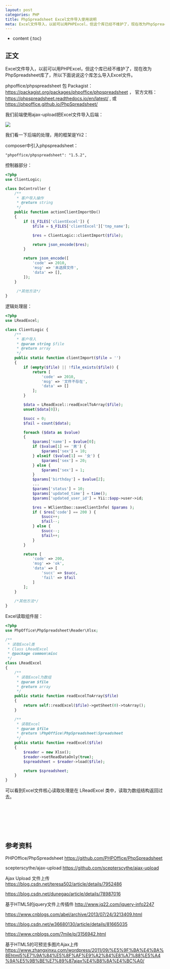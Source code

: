 ```yaml
---
layout: post
categories: PHP
title: PhpSpreadsheet Excel文件导入使用说明
meta: Excel文件导入，以前可以用PHPExcel，但这个库已经不维护了，现在改为PhpSpreadsheet库了，所以下面说说这个库怎么导入Excel文件。
---
```

* content
{:toc}

## 正文

Excel文件导入，以前可以用PHPExcel，但这个库已经不维护了，现在改为PhpSpreadsheet库了，所以下面说说这个库怎么导入Excel文件。

phpoffice/phpspreadsheet 包 Packagist：<https://packagist.org/packages/phpoffice/phpspreadsheet> ，
官方文档：<https://phpspreadsheet.readthedocs.io/en/latest/> , 或 <https://phpoffice.github.io/PhpSpreadsheet/>

我们前端使用ajax-upload把Excel文件导入后端：

![]({{site.baseurl}}/images/20190226/20190226172911.jpg)

我们看一下后端的处理，用的框架是Yii2：

composer中引入phpspreadsheet：
```
"phpoffice/phpspreadsheet": "1.5.2",
```

控制器部分：
```php
<?php
use ClientLogic;

class DoController {
    /**
     * 客户导入操作
     * @return string
     */
    public function actionClientImportDo()
    {
        if ($_FILES['clientExcel']) {
            $file = $_FILES['clientExcel']['tmp_name'];

            $res = ClientLogic::clientImport($file);

            return json_encode($res);
        }

        return json_encode([
            'code' => 2010,
            'msg' => '未选择文件',
            'data' => [],
        ]);
    }
    
     /*其他方法*/
}
```

逻辑处理层：
```php
<?php
use LReadExcel;

class ClientLogic {
    /**
     * 客户导入
     * @param string $file
     * @return array
     */
    public static function clientImport($file = '')
    {
        if (empty($file) || !file_exists($file)) {
            return [
                'code' => 2010,
                'msg' => '文件不存在',
                'data' => []
            ];
        }

        $data = LReadExcel::readExcelToArray($file);
        unset($data[0]);

        $succ = 0;
        $fail = count($data);

        foreach ($data as $value)
        {
            $params['name'] = $value[0];
            if ($value[1] == '男') {
                $params['sex'] = 10;
            } elseif ($value[1] == '女') {
                $params['sex'] = 20;
            } else {
                $params['sex'] = 1;
            }
            $params['birthday'] = $value[2];
            ...
            $params['status'] = 10;
            $params['updated_time'] = time();
            $params['updated_user_id'] = Yii::$app->user->id;

            $res = WClientDao::saveClientInfo( $params );
            if ( $res['code'] == 200 ) {
                $succ++;
                $fail--;
            } else {
                $succ--;
                $fail++;
            }
        }

        return [
            'code' => 200,
            'msg' => 'ok',
            'data' => [
                'succ' => $succ,
                'fail' => $fail
            ]
        ];
    }
    
    /*其他方法*/
}
```

Excel读取组件层：
```php
<?php
use PhpOffice\PhpSpreadsheet\Reader\Xlsx;

/**
 * 读取Excel类
 * Class LReadExcel
 * @package common\misc
 */
class LReadExcel
{
    /**
     * 读取Excel为数组
     * @param $file
     * @return array
     */
    public static function readExcelToArray($file)
    {
        return self::readExcel($file)->getSheet(0)->toArray();
    }

    /**
     * 读取Excel
     * @param $file
     * @return \PhpOffice\PhpSpreadsheet\Spreadsheet
     */
    public static function readExcel($file)
    {
        $reader = new Xlsx();
        $reader->setReadDataOnly(true);
        $spreadsheet = $reader->load($file);

        return $spreadsheet;
    }
}
```

可以看到Excel文件核心读取处理是在 LReadExcel 类中，读取为数组结构返回过去。

<br/><br/><br/><br/><br/>
## 参考资料

PHPOffice/PhpSpreadsheet <https://github.com/PHPOffice/PhpSpreadsheet>

scepterscythe/ajax-upload <https://github.com/scepterscythe/ajax-upload>

Ajax Upload 文件上传 <https://blog.csdn.net/teresa502/article/details/7952486>

<https://blog.csdn.net/dunegao/article/details/78987016>

基于HTML5的jquery文件上传插件 <http://www.jq22.com/jquery-info2247>

<https://www.cnblogs.com/abel/archive/2013/07/24/3213409.html>

<https://blog.csdn.net/w36680130/article/details/81665035>

<https://www.cnblogs.com/7mile/p/3156942.html>

基于HTML5的可预览多图片Ajax上传 <https://www.zhangxinxu.com/wordpress/2011/09/%E5%9F%BA%E4%BA%8Ehtml5%E7%9A%84%E5%8F%AF%E9%A2%84%E8%A7%88%E5%A4%9A%E5%9B%BE%E7%89%87ajax%E4%B8%8A%E4%BC%A0/>

